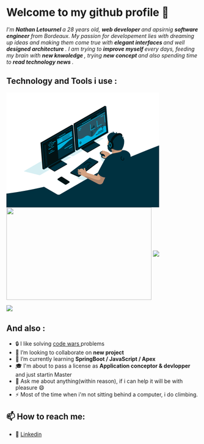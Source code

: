 # Welcome to my github profile 👋

<i> 
    I'm <strong> Nathan Letournel </strong> a 28 years old, <strong> web developer </strong> and apsirnig <strong> software engineer </strong> from Bordeaux.
    My passion for developement lies with dreaming up ideas and making them come true with <strong> elegant interfaces </strong> and well <strong> designed architecture </strong>. 
    I am trying to <strong> improve myself </strong> every days, feeding my brain with <strong> new knwoledge </strong>, trying <strong> new concept </strong> and also spending time to <strong> read technology news </strong>. 
</i>

## Technology and Tools i use :

<img align="left" src="https://github.com/Let-Nathan/Let-Nathan/blob/main/code.gif" width="400"/> 

<img align="center" src="https://github-readme-stats.vercel.app/api/top-langs/?username=Let-Nathan&layout=donut" width="380" height="242">
<img align="center" src="https://github-readme-stats.vercel.app/api?username=Let-Nathan&show_icons=true&theme=gotham" width="380">

<a href="https://skillicons.dev">
<p align="left">
<img width="400"  src="https://skillicons.dev/icons?i=java,php,js,mysql,html,css,bootstrap,spring,symfony,discord,github,git,idea,vscode,xd&perline=8"/>
</p>
</a> 

## And also :
- :lock: I like solving <a href=https://www.codewars.com/users/Nathan%20L> code wars </a> problems 
- 👯 I’m looking to collaborate on <strong> new project </strong>
- 🌱 I’m currently learning <strong> SpringBoot / JavaScript / Apex </strong> 
- :mortar_board: I'm about to pass a license as <strong> Application conceptor & devlopper </strong> and just startin Master
- 💬 Ask me about anything(within reason), if i can help it will be with pleasure 😄
- ⚡ Most of the time when i'm not sitting behind a computer, i do climbing.

## 📫 How to reach me: 

- :link: <a href="https://www.linkedin.com/in/nathan-letournel/">Linkedin</a>
